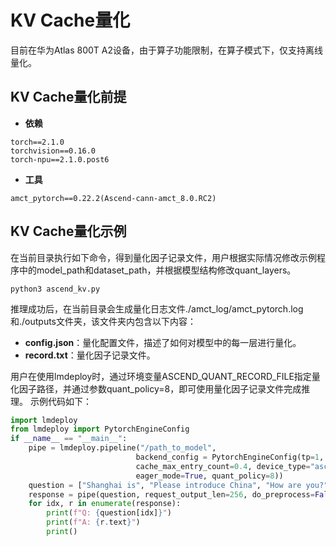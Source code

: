 
# KV Cache量化

目前在华为Atlas 800T A2设备，由于算子功能限制，在算子模式下，仅支持离线量化。

## KV Cache量化前提

- **依赖**

```shell
torch==2.1.0
torchvision==0.16.0
torch-npu==2.1.0.post6
```

- **工具**

```shell
amct_pytorch==0.22.2(Ascend-cann-amct_8.0.RC2)
```

## KV Cache量化示例

在当前目录执行如下命令，得到量化因子记录文件，用户根据实际情况修改示例程序中的model_path和dataset_path，并根据模型结构修改quant_layers。

```shell
python3 ascend_kv.py
```

推理成功后，在当前目录会生成量化日志文件./amct_log/amct_pytorch.log和./outputs文件夹，该文件夹内包含以下内容：

- **config.json**：量化配置文件，描述了如何对模型中的每一层进行量化。
- **record.txt**：量化因子记录文件。

用户在使用lmdeploy时，通过环境变量ASCEND_QUANT_RECORD_FILE指定量化因子路径，并通过参数quant_policy=8，即可使用量化因子记录文件完成推理。
示例代码如下：

```python
import lmdeploy
from lmdeploy import PytorchEngineConfig
if __name__ == "__main__":
    pipe = lmdeploy.pipeline("/path_to_model",
                            backend_config = PytorchEngineConfig(tp=1,
                            cache_max_entry_count=0.4, device_type="ascend",
                            eager_mode=True, quant_policy=8))
    question = ["Shanghai is", "Please introduce China", "How are you?"]
    response = pipe(question, request_output_len=256, do_preprocess=False)
    for idx, r in enumerate(response):
        print(f"Q: {question[idx]}")
        print(f"A: {r.text}")
        print()
```
